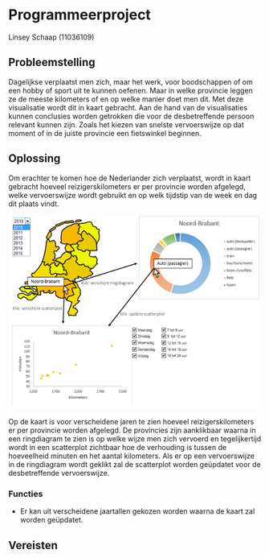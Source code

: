 # Programmeerproject
Linsey Schaap (11036109)

## Probleemstelling
Dagelijkse verplaatst men zich, maar het werk, voor boodschappen of om een hobby of sport uit te kunnen oefenen. Maar in welke provincie leggen ze de meeste kilometers of en op welke manier doet men dit. Met deze visualisatie wordt dit in kaart gebracht. Aan de hand van de visualisaties kunnen conclusies worden getrokken die voor de desbetreffende persoon relevant kunnen zijn. Zoals het kiezen van snelste vervoerswijze op dat moment of in de juiste provincie een fietswinkel beginnen.

## Oplossing
Om erachter te komen hoe de Nederlander zich verplaatst, wordt in kaart gebracht hoeveel reizigerskilometers er per provincie worden afgelegd, welke vervoerswijze wordt gebruikt en op welk tijdstip van de week en dag dit plaats vindt.

![](doc/Schets.PNG)

Op de kaart is voor verscheidene jaren te zien hoeveel reizigerskilometers er per provincie worden afgelegd. De provincies zijn aanklikbaar waarna in een ringdiagram te zien is op welke wijze men zich vervoerd en tegelijkertijd wordt in een scatterplot zichtbaar hoe de verhouding is tussen de hoeveelheid minuten en het aantal kilometers. Als er op een vervoerswijze in de ringdiagram wordt geklikt zal de scatterplot worden geüpdatet voor de desbetreffende vervoerswijze.

### Functies
* Er kan uit verscheidene jaartallen gekozen worden waarna de kaart zal worden geüpdatet.

## Vereisten
